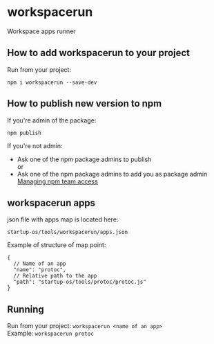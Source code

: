 # workspacerun
Workspace apps runner

## How to add workspacerun to your project
Run from your project:
```
npm i workspacerun --save-dev
```

## How to publish new version to npm
If you're admin of the package:
```
npm publish
```

If you're not admin:
* Ask one of the npm package admins to publish  
or
* Ask one of the npm package admins to add you as package admin  
[Managing npm team access](https://docs.npmjs.com/managing-team-access-to-org-packages)

## workspacerun apps
json file with apps map is located here:
```
startup-os/tools/workspacerun/apps.json
```
Example of structure of map point:
```
{
  // Name of an app
  "name": "protoc",
  // Relative path to the app
  "path": "startup-os/tools/protoc/protoc.js"
}
```

## Running
Run from your project: `workspacerun <name of an app>`  
Example: `workspacerun protoc`
